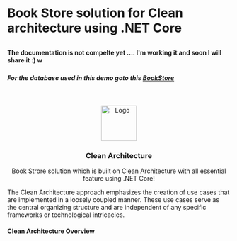# Book Store solution for Clean architecture using .NET Core

## <h4> The documentation is not compelte yet .... I'm working it and soon I will share it :) w</h4>

### <h5>For the database used in this demo goto this <a href="https://www.databasestar.com/sample-bookstore-database/)"> BookStore </a></h5>

<br />
<p align="center">
  <a href="#">
    <img src="img/logo.png" alt="Logo" width="80" height="80">
  </a>

  <h3 align="center">Clean Architecture</h3>

  <p align="center">
    Book Strore solution which is built on Clean Architecture with all essential feature using .NET Core!
    <br />

  <p align="left">
    The Clean Architecture approach emphasizes the creation of use cases that are implemented in a loosely coupled manner. 
    These use cases serve as the central organizing structure and are independent of any specific frameworks or 
    technological intricacies.
    <br />
  
  <h4 align="left"> Clean Architecture Overview </h4>
   
  <p align="left>
    In Clean Architecture, the Core of the system revolves around the Domain and Application layers. The Business Logic is 
    situated in these two layers, each containing a different type of business logic. These layers are considered to be 
    the essential components, and the Business layers must not rely on the Presentation and Infrastructure layers. 
    To avoid Business Logic depending on data access or other infrastructure concerns, this dependency is inverted,
    with the Application layer being the basis for infrastructure and implementation details. 
    To accomplish this, abstractions or interfaces are defined in the Application layer, 
    which are subsequently executed by types that are defined in the Infrastructure layer. 
    This architecture is frequently visualized by utilizing a series of concentric circles,
    akin to an onion architecture.
  
   


